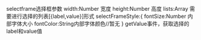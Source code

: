 selectframe选择框参数
    width:Number        宽度
    height:Number       高度
    lists:Array         需要进行选择的列表[{label,value}]形式
    selectFrameStyle:{
        fontSize:Number 内部字体大小
        fontColor:String内部字体颜色//暂无
    }
    getValue事件，获取选择的label和value值